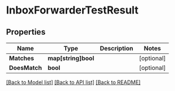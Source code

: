 # InboxForwarderTestResult

## Properties

Name | Type | Description | Notes
------------ | ------------- | ------------- | -------------
**Matches** | **map[string]bool** |  | [optional] 
**DoesMatch** | **bool** |  | [optional] 

[[Back to Model list]](../README#documentation-for-models) [[Back to API list]](../README#documentation-for-api-endpoints) [[Back to README]](../README)


